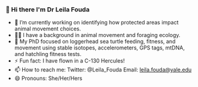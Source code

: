 ### 👋 Hi there I'm Dr Leila Fouda
- 🔭 I’m currently working on identifying how protected areas impact animal movement choices.
- 👩‍🎓 I have a background in animal movement and foraging ecology.
- 🐢 My PhD focused on loggerhead sea turtle feeding, fitness, and movement using stable isotopes, accelerometers, GPS tags, mtDNA, and hatchling fitness tests.
- ⚡ Fun fact: I have flown in a C-130 Hercules!
- 📫 How to reach me: Twitter: @Leila_Fouda Email: leila.fouda@yale.edu
- 😄 Pronouns: She/Her/Hers

<!--
**leilafouda/leilafouda** is a ✨ _special_ ✨ repository because its `README.md` (this file) appears on your GitHub profile.

Here are some ideas to get you started:

- 🔭 I’m currently working on ...
- 🌱 I’m currently learning ...
- 👯 I’m looking to collaborate on ...
- 🤔 I’m looking for help with ...
- 💬 Ask me about ...
- 📫 How to reach me: ...
- 😄 Pronouns: ...
- ⚡ Fun fact: ...
-->
